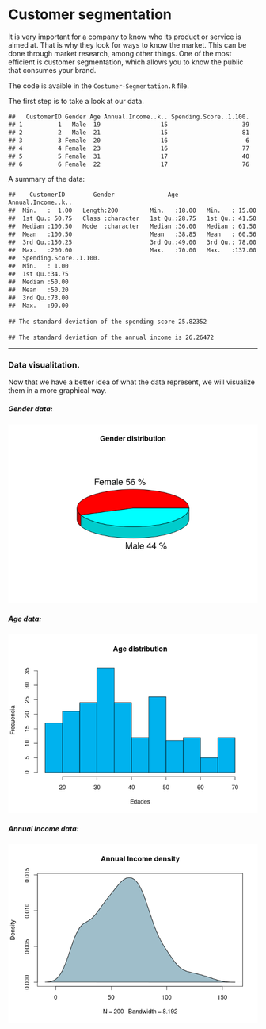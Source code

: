
# Customer segmentation

It is very important for a company to know who its product or service is
aimed at. That is why they look for ways to know the market. This can be
done through market research, among other things. One of the most
efficient is customer segmentation, which allows you to know the public
that consumes your brand.

The code is avaible in the `Costumer-Segmentation.R` file.

The first step is to take a look at our data.

    ##   CustomerID Gender Age Annual.Income..k.. Spending.Score..1.100.
    ## 1          1   Male  19                 15                     39
    ## 2          2   Male  21                 15                     81
    ## 3          3 Female  20                 16                      6
    ## 4          4 Female  23                 16                     77
    ## 5          5 Female  31                 17                     40
    ## 6          6 Female  22                 17                     76

A summary of the data:

    ##    CustomerID        Gender               Age        Annual.Income..k..
    ##  Min.   :  1.00   Length:200         Min.   :18.00   Min.   : 15.00    
    ##  1st Qu.: 50.75   Class :character   1st Qu.:28.75   1st Qu.: 41.50    
    ##  Median :100.50   Mode  :character   Median :36.00   Median : 61.50    
    ##  Mean   :100.50                      Mean   :38.85   Mean   : 60.56    
    ##  3rd Qu.:150.25                      3rd Qu.:49.00   3rd Qu.: 78.00    
    ##  Max.   :200.00                      Max.   :70.00   Max.   :137.00    
    ##  Spending.Score..1.100.
    ##  Min.   : 1.00         
    ##  1st Qu.:34.75         
    ##  Median :50.00         
    ##  Mean   :50.20         
    ##  3rd Qu.:73.00         
    ##  Max.   :99.00

    ## The standard deviation of the spending score 25.82352

    ## The standard deviation of the annual income is 26.26472

------------------------------------------------------------------------

### Data visualitation.

Now that we have a better idea of what the data represent, we will
visualize them in a more graphical way.

##### Gender data:

![](README_files/figure-gfm/unnamed-chunk-4-1.png)<!-- -->

##### Age data:

![](README_files/figure-gfm/unnamed-chunk-5-1.png)<!-- -->

##### Annual Income data:

![](README_files/figure-gfm/unnamed-chunk-6-1.png)<!-- -->
